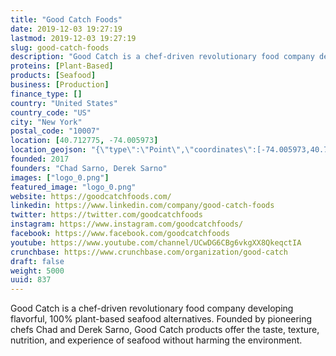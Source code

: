 ```yaml
---
title: "Good Catch Foods"
date: 2019-12-03 19:27:19
lastmod: 2019-12-03 19:27:19
slug: good-catch-foods
description: "Good Catch is a chef-driven revolutionary food company developing flavorful, 100% plant-based seafood alternatives. Founded by pioneering chefs Chad and Derek Sarno, Good Catch products offer the taste, texture, nutrition, and experience of seafood without harming the environment."
proteins: [Plant-Based]
products: [Seafood]
business: [Production]
finance_type: []
country: "United States"
country_code: "US"
city: "New York"
postal_code: "10007"
location: [40.712775, -74.005973]
location_geojson: "{\"type\":\"Point\",\"coordinates\":[-74.005973,40.712775]}"
founded: 2017
founders: "Chad Sarno, Derek Sarno"
images: ["logo_0.png"]
featured_image: "logo_0.png"
website: https://goodcatchfoods.com/
linkedin: https://www.linkedin.com/company/good-catch-foods
twitter: https://twitter.com/goodcatchfoods
instagram: https://www.instagram.com/goodcatchfoods/
facebook: https://www.facebook.com/goodcatchfoods
youtube: https://www.youtube.com/channel/UCwDG6CBg6vkgXX8QkeqctIA
crunchbase: https://www.crunchbase.com/organization/good-catch
draft: false
weight: 5000
uuid: 837
---
```

Good Catch is a chef-driven revolutionary food company developing flavorful, 100% plant-based seafood alternatives. Founded by pioneering chefs Chad and Derek Sarno, Good Catch products offer the taste, texture, nutrition, and experience of seafood without harming the environment.
